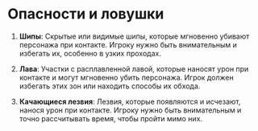 # **Опасности и ловушки**

1. **Шипы**:
   Скрытые или видимые шипы, которые мгновенно убивают персонажа при контакте. Игроку нужно быть внимательным и избегать их, особенно в узких проходах.

2. **Лава**:
   Участки с расплавленной лавой, которые наносят урон при контакте и могут мгновенно убить персонажа. Игрок должен избегать этих зон или находить способы их обхода.

3. **Качающиеся лезвия**:
   Лезвия, которые появляются и исчезают, нанося урон при контакте. Игроку нужно быть внимательным и точно рассчитывать время, чтобы пройти мимо них.

